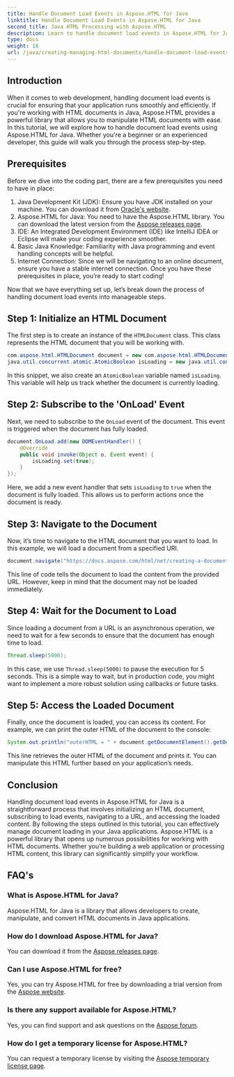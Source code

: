 ```yaml
---
title: Handle Document Load Events in Aspose.HTML for Java
linktitle: Handle Document Load Events in Aspose.HTML for Java
second_title: Java HTML Processing with Aspose.HTML
description: Learn to handle document load events in Aspose.HTML for Java with this step-by-step guide. Enhance your web applications.
type: docs
weight: 18
url: /java/creating-managing-html-documents/handle-document-load-events/
---
```

## Introduction
When it comes to web development, handling document load events is crucial for ensuring that your application runs smoothly and efficiently. If you're working with HTML documents in Java, Aspose.HTML provides a powerful library that allows you to manipulate HTML documents with ease. In this tutorial, we will explore how to handle document load events using Aspose.HTML for Java. Whether you're a beginner or an experienced developer, this guide will walk you through the process step-by-step.
## Prerequisites
Before we dive into the coding part, there are a few prerequisites you need to have in place:
1. Java Development Kit (JDK): Ensure you have JDK installed on your machine. You can download it from [Oracle's website](https://www.oracle.com/java/technologies/javase-jdk11-downloads.html).
2. Aspose.HTML for Java: You need to have the Aspose.HTML library. You can download the latest version from the [Aspose releases page](https://releases.aspose.com/html/java/).
3. IDE: An Integrated Development Environment (IDE) like IntelliJ IDEA or Eclipse will make your coding experience smoother.
4. Basic Java Knowledge: Familiarity with Java programming and event handling concepts will be helpful.
5. Internet Connection: Since we will be navigating to an online document, ensure you have a stable internet connection.
Once you have these prerequisites in place, you’re ready to start coding!

Now that we have everything set up, let’s break down the process of handling document load events into manageable steps.
## Step 1: Initialize an HTML Document
The first step is to create an instance of the `HTMLDocument` class. This class represents the HTML document that you will be working with.
```java
com.aspose.html.HTMLDocument document = new com.aspose.html.HTMLDocument();
java.util.concurrent.atomic.AtomicBoolean isLoading = new java.util.concurrent.atomic.AtomicBoolean(false);
```
In this snippet, we also create an `AtomicBoolean` variable named `isLoading`. This variable will help us track whether the document is currently loading.
## Step 2: Subscribe to the 'OnLoad' Event
Next, we need to subscribe to the `OnLoad` event of the document. This event is triggered when the document has fully loaded. 
```java
document.OnLoad.add(new DOMEventHandler() {
    @Override
    public void invoke(Object o, Event event) {
        isLoading.set(true);
    }
});
```
Here, we add a new event handler that sets `isLoading` to `true` when the document is fully loaded. This allows us to perform actions once the document is ready.
## Step 3: Navigate to the Document
Now, it’s time to navigate to the HTML document that you want to load. In this example, we will load a document from a specified URI.
```java
document.navigate("https://docs.aspose.com/html/net/creating-a-document/document.html");
```
This line of code tells the document to load the content from the provided URL. However, keep in mind that the document may not be loaded immediately.
## Step 4: Wait for the Document to Load
Since loading a document from a URL is an asynchronous operation, we need to wait for a few seconds to ensure that the document has enough time to load. 
```java
Thread.sleep(5000);
```
In this case, we use `Thread.sleep(5000)` to pause the execution for 5 seconds. This is a simple way to wait, but in production code, you might want to implement a more robust solution using callbacks or future tasks.
## Step 5: Access the Loaded Document
Finally, once the document is loaded, you can access its content. For example, we can print the outer HTML of the document to the console:
```java
System.out.println("outerHTML = " + document.getDocumentElement().getOuterHTML());
```
This line retrieves the outer HTML of the document and prints it. You can manipulate this HTML further based on your application’s needs.
## Conclusion
Handling document load events in Aspose.HTML for Java is a straightforward process that involves initializing an HTML document, subscribing to load events, navigating to a URL, and accessing the loaded content. By following the steps outlined in this tutorial, you can effectively manage document loading in your Java applications.
Aspose.HTML is a powerful library that opens up numerous possibilities for working with HTML documents. Whether you’re building a web application or processing HTML content, this library can significantly simplify your workflow.
## FAQ's
### What is Aspose.HTML for Java?
Aspose.HTML for Java is a library that allows developers to create, manipulate, and convert HTML documents in Java applications.
### How do I download Aspose.HTML for Java?
You can download it from the [Aspose releases page](https://releases.aspose.com/html/java/).
### Can I use Aspose.HTML for free?
Yes, you can try Aspose.HTML for free by downloading a trial version from the [Aspose website](https://releases.aspose.com/).
### Is there any support available for Aspose.HTML?
Yes, you can find support and ask questions on the [Aspose forum](https://forum.aspose.com/c/html/29).
### How do I get a temporary license for Aspose.HTML?
You can request a temporary license by visiting the [Aspose temporary license page](https://purchase.aspose.com/temporary-license/).
